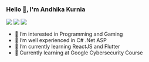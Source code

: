 ### Hello 👋, I'm Andhika Kurnia
[![](https://img.shields.io/badge/-@kurniaandhika18-%231DA1F2?style=flat-square&logo=twitter&logoColor=ffffff)](https://twitter.com/kurniaandhika18)
[![](https://img.shields.io/badge/-@andhikakurnia18-%23E1306C?style=flat-square&logo=instagram&logoColor=ffffff)](https://www.instagram.com/andhikakurnia18/)
[![](https://img.shields.io/badge/-Andhika%20K%20Aufa-blue?style=flat-square&logo=Linkedin&logoColor=white)](https://www.linkedin.com/in/andhika-k-aufa/)

- 👀 I’m interested in Programming and Gaming
- 🥇 I’m well experienced in C# .Net ASP
- 🌱 I’m currently learning ReactJS and Flutter
- 📖 Currently learning at Google Cybersecurity Course
